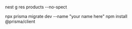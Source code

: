  nest g res products --no-spect

 npx prisma migrate dev --name  "your name here"
 npm install @prisma/client